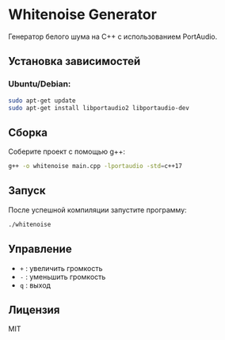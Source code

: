 # Whitenoise Generator

Генератор белого шума на C++ с использованием PortAudio.

## Установка зависимостей

### Ubuntu/Debian:
```bash
sudo apt-get update
sudo apt-get install libportaudio2 libportaudio-dev
```

## Сборка

Соберите проект с помощью g++:
```bash
g++ -o whitenoise main.cpp -lportaudio -std=c++17
```

## Запуск

После успешной компиляции запустите программу:
```bash
./whitenoise
```

## Управление

- `+` : увеличить громкость
- `-` : уменьшить громкость
- `q` : выход


## Лицензия

MIT

